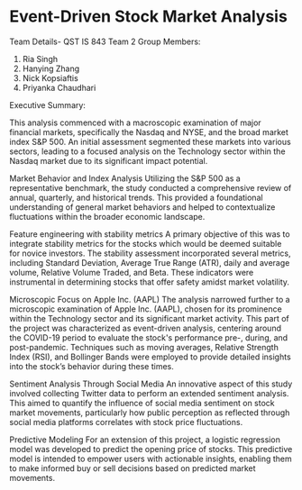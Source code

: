 # Event-Driven Stock Market Analysis

Team Details- QST IS 843 Team 2
Group Members:
1. Ria Singh
2. Hanying Zhang
3. Nick Kopsiaftis
4. Priyanka Chaudhari

Executive Summary:

This analysis commenced with a macroscopic examination of major financial markets, specifically the Nasdaq and NYSE, and the broad market index S&P 500. An initial assessment segmented these markets into various sectors, leading to a focused analysis on the Technology sector within the Nasdaq market due to its significant impact potential.

Market Behavior and Index Analysis
Utilizing the S&P 500 as a representative benchmark, the study conducted a comprehensive review of annual, quarterly, and historical trends. This provided a foundational understanding of general market behaviors and helped to contextualize fluctuations within the broader economic landscape.

Feature engineering with stability metrics
A primary objective of this was to integrate stability metrics for the stocks which would be deemed suitable for novice investors. The stability assessment incorporated several metrics, including Standard Deviation, Average True Range (ATR), daily and average volume, Relative Volume Traded, and Beta. These indicators were instrumental in determining stocks that offer safety amidst market volatility.

Microscopic Focus on Apple Inc. (AAPL)
The analysis narrowed further to a microscopic examination of Apple Inc. (AAPL), chosen for its prominence within the Technology sector and its significant market activity. This part of the project was characterized as event-driven analysis, centering around the COVID-19 period to evaluate the stock's performance pre-, during, and post-pandemic. Techniques such as moving averages, Relative Strength Index (RSI), and Bollinger Bands were employed to provide detailed insights into the stock’s behavior during these times.

Sentiment Analysis Through Social Media
An innovative aspect of this study involved collecting Twitter data to perform an extended sentiment analysis. This aimed to quantify the influence of social media sentiment on stock market movements, particularly how public perception as reflected through social media platforms correlates with stock price fluctuations.

Predictive Modeling
For an extension of this project, a logistic regression model was developed to predict the opening price of stocks. This predictive model is intended to empower users with actionable insights, enabling them to make informed buy or sell decisions based on predicted market movements.
